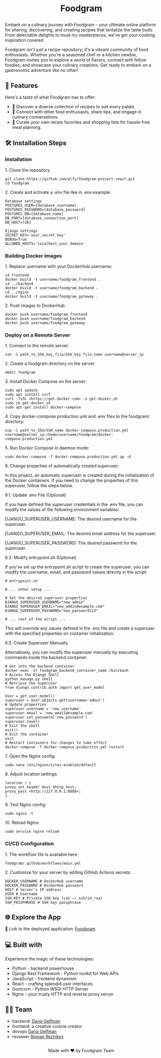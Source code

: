 # <p align="center">  Foodgram </p>

<p id="description">Embark on a culinary journey with Foodgram – your ultimate online platform for sharing, discovering, and creating recipes that tantalize the taste buds. From delectable delights to must-try masterpieces, we've got your cooking inspiration covered.

Foodgram isn't just a recipe repository; it's a vibrant community of food enthusiasts. Whether you're a seasoned chef or a kitchen newbie, Foodgram invites you to explore a world of flavors, connect with fellow foodies, and showcase your culinary creations. Get ready to embark on a gastronomic adventure like no other!</p>

## 🧐 Features

Here's a taste of what Foodgram has to offer:

* 🍳 Discover a diverse collection of recipes to suit every palate.
* 🍕 Connect with other food enthusiasts, share tips, and engage in culinary conversations.
* 🍣 Curate your own recipe favorites and shopping lists for hassle-free meal planning.

## 🛠️ Installation Steps

### Installation

<p>1. Clone the repository</p>

```
git clone https://github.com/glfy/foodgram-project-react.git
cd foodgram
```

<p>2. Create and activate a .env file like in .env.example:</p>

```
Database settings
POSTGRES_USER=[database_username]
POSTGRES_PASSWORD=[database_password]
POSTGRES_DB=[database_name]
DB_PORT=[database_connection_port]
DB_HOST=[db]

Django settings
SECRET_KEY='your_secret_key'
DEBUG=True
ALLOWED_HOSTS='localhost,your_domain'
```

### Building Docker Images

<p>1. Replace username with your DockerHub username:</p>

```
cd frontend
docker build -t username/foodgram_frontend .
cd ../backend
docker build -t username/foodgram_backend .
cd ../nginx
docker build -t username/foodgram_gateway .
```

<p>2. Push images to DockerHub:</p>

```
docker push username/foodgram_frontend
docker push username/foodgram_backend
docker push username/foodgram_gateway
```

### Deploy on a Remote Server

<p>1. Connect to the remote server:</p>

```
ssh -i path_to_SSH_key_file/SSH_key_file_name username@server_ip
```

<p>2. Create a foodgram directory on the server:</p>

```
mkdir foodgram
```

<p>3. Install Docker Compose on the server:</p>

```
sudo apt update
sudo apt install curl
curl -fsSL <https://get.docker.com> -o get-docker.sh
sudo sh get-docker.sh
sudo apt-get install docker-compose
```

<p>4. Copy docker-compose.production.yml and .env files to the foodgram/ directory:</p>

```
scp -i path_to_SSH/SSH_name docker-compose.production.yml username@server_ip:/home/username/foodgram/docker-compose.production.yml
```

<p>5. Run Docker Compose in daemon mode:</p>

```
sudo docker-compose -f docker-compose.production.yml up -d
```

<p>6. Change properties of automatically created superuser:</p>

In this project, an automatic superuser is created during the initialization of the Docker containers. If you need to change the properties of this superuser, follow the steps below.

<p>6.1. Update .env File (Optional)</p>

If you have defined the superuser credentials in the .env file, you can modify the values of the following environment variables:

DJANGO_SUPERUSER_USERNAME: The desired username for the superuser.

DJANGO_SUPERUSER_EMAIL: The desired email address for the superuser.

DJANGO_SUPERUSER_PASSWORD: The desired password for the superuser.

<p>6.2. Modify entrypoint.sh (Optional)</p>

If you've set up the entrypoint.sh script to create the superuser, you can modify the username, email, and password values directly in the script:
```
# entrypoint.sh

# ... other setup ...

# Set the desired superuser properties
DJANGO_SUPERUSER_USERNAME="new_admin"
DJANGO_SUPERUSER_EMAIL="new_admin@example.com"
DJANGO_SUPERUSER_PASSWORD="new_password123"

# ... rest of the script ...
```
This will override any values defined in the .env file and create a superuser with the specified properties on container initialization.

<p>6.3. Create Superuser Manually</p>
Alternatively, you can modify the superuser manually by executing commands inside the backend container:

```
# Get into the backend container
docker exec -it foodgram_backend_container_name /bin/bash
# Access the Django Shell
python manage.py shell
# Retrieve the Superuser
from django.contrib.auth import get_user_model

User = get_user_model()
superuser = User.objects.get(username='admin')
# Update properties
superuser.username = 'new_username'
superuser.email = 'new_email@example.com'
superuser.set_password('new_password')
superuser.save()
# Exit the shell
exit()
# Exit the container
exit
# Restart containers for changes to take effect
docker-compose -f docker-compose.production.yml restart
```

<p>7. Open the Nginx config:</p>

```
sudo nano /etc/nginx/sites-enabled/default
```

<p>8. Adjust location settings:</p>

```
location / {
proxy_set_header Host $http_host;
proxy_pass <http://127.0.0.1:8888>;
}
```

<p>9. Test Nginx config:</p>

```
sudo nginx -t
```

<p>10. Reload Nginx:</p>

```
sudo service nginx reload
```

### CI/CD Configuration

<p>1. The workflow file is available here:</p>

```
foodgram/.github/workflows/main.yml
```

<p>2. Customize for your server by adding GitHub Actions secrets:</p>

```
DOCKER_USERNAME # DockerHub username
DOCKER_PASSWORD # DockerHub password
HOST # Server's IP address
USER # Username
SSH_KEY # Private SSH key (cat ~/.ssh/id_rsa)
SSH_PASSPHRASE # SSH key passphrase
```

## 🌐 Explore the App

🔗 Link to the deployed application: [Foodgram](https://foodgramkotafilippa.hopto.org)

##

## 💻 Built with

Experience the magic of these technologies:

* Python - backend powerhouse
* Django Rest Framework - Python toolkit for Web APIs
* JavaScript - frontend dynamism
* React - crafting splendid user interfaces
* Gunicorn - Python WSGI HTTP Server
* Nginx - your trusty HTTP and reverse proxy server

## 👩‍💻 Team

* backend: [Daria Gelfman](https://github.com/glfy)
* frontend: a creative cuisine creator
* devops [Daria Gelfman](https://github.com/glfy)
* reviewer [Roman Reznikov](https://github.com/ReznikovRoman)

##

<p align="center">
  Made with ❤️ by Foodgram Team
</p>
